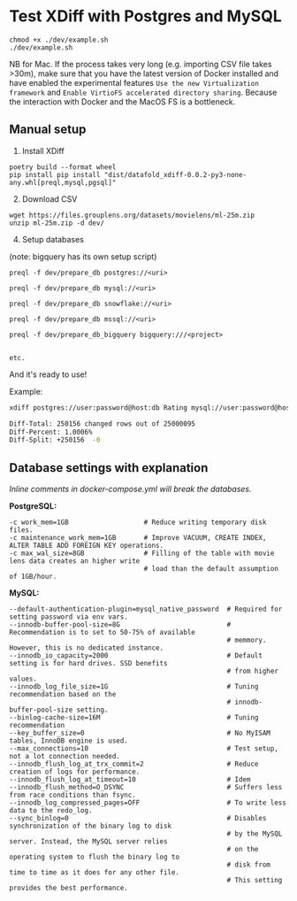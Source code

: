 # Test XDiff with Postgres and MySQL


```
chmod +x ./dev/example.sh
./dev/example.sh
```

NB for Mac. If the process takes very long (e.g.  importing CSV file takes >30m), make sure that you have the latest version of Docker installed and have enabled the experimental features `Use the new Virtualization framework` and `Enable VirtioFS accelerated directory sharing`. Because the interaction with Docker and the MacOS FS is a bottleneck.

## Manual setup

1. Install XDiff

```
poetry build --format wheel
pip install pip install "dist/datafold_xdiff-0.0.2-py3-none-any.whl[preql,mysql,pgsql]"
```

2. Download CSV

```
wget https://files.grouplens.org/datasets/movielens/ml-25m.zip
unzip ml-25m.zip -d dev/
```

4. Setup databases

(note: bigquery has its own setup script)

```
preql -f dev/prepare_db postgres://<uri>

preql -f dev/prepare_db mysql://<uri>

preql -f dev/prepare_db snowflake://<uri>

preql -f dev/prepare_db mssql://<uri>

preql -f dev/prepare_db_bigquery bigquery:///<project>


etc.
```

And it's ready to use!

Example:

```bash
xdiff postgres://user:password@host:db Rating mysql://user:password@host:db Rating_del1 -c timestamp --stats

Diff-Total: 250156 changed rows out of 25000095
Diff-Percent: 1.0006%
Diff-Split: +250156  -0

```

## Database settings with explanation
*Inline comments in docker-compose.yml will break the databases.* 

**PostgreSQL:**

```
-c work_mem=1GB                   # Reduce writing temporary disk files.
-c maintenance_work_mem=1GB       # Improve VACUUM, CREATE INDEX, ALTER TABLE ADD FOREIGN KEY operations.
-c max_wal_size=8GB               # Filling of the table with movie lens data creates an higher write  
                                  # load than the default assumption of 1GB/hour. 
```
**MySQL:**
```
--default-authentication-plugin=mysql_native_password  # Required for setting password via env vars.
--innodb-buffer-pool-size=8G                           # Recommendation is to set to 50-75% of available 
                                                       # memmory. However, this is no dedicated instance. 
--innodb_io_capacity=2000                              # Default setting is for hard drives. SSD benefits 
                                                       # from higher values.
--innodb_log_file_size=1G                              # Tuning recommendation based on the 
                                                       # innodb-buffer-pool-size setting.
--binlog-cache-size=16M                                # Tuning recommendation
--key_buffer_size=0                                    # No MyISAM tables, InnoDB engine is used.
--max_connections=10                                   # Test setup, not a lot connection needed.
--innodb_flush_log_at_trx_commit=2                     # Reduce creation of logs for performance.
--innodb_flush_log_at_timeout=10                       # Idem
--innodb_flush_method=O_DSYNC                          # Suffers less from race conditions than fsync.
--innodb_log_compressed_pages=OFF                      # To write less data to the redo_log.
--sync_binlog=0                                        # Disables synchronization of the binary log to disk 
                                                       # by the MySQL server. Instead, the MySQL server relies 
                                                       # on the operating system to flush the binary log to 
                                                       # disk from time to time as it does for any other file. 
                                                       # This setting provides the best performance.
```
